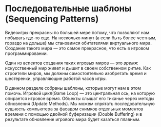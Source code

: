 # Последовательные шаблоны (Sequencing Patterns)
Видеоигры прекрасны по большей мере потому, что позволяют нам побывать где-то еще. На несколько минут (а если быть более честным, гораздо на дольше) мы становимся обитателями виртуального мира. Создание такого мира — это самое прекрасное, что есть в игровом программировании.

Один из аспектов создания таких игровых миров — это *время*: искусственный мир живет и дышит в своем собственном ритме. Как строители миров, мы должны самостоятельно изобретать время и шестеренки, управляющие работой часов игры.

В данном разделе собраны шаблоны, которые могут нам в этом помочь. Игровой цикл(Game Loop) — это центральная ось, на которую опирается игровое время. Объекты слышат его тиканье через методы обновления (Update Methods). Мы можем спрятать последовательную сущность компьютера за фасадом снимков отдельных моментов времени с помощью двойной буферизации (Double Buffering) и в результате обновление игрового мира будет казаться плавным.